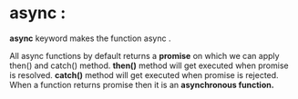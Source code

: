 <h1>async :</h1> 
<p><b>async</b> keyword makes the function async .</p>
<p>All async functions by default returns a <b>promise</b> on which we can apply then() and catch() method.
<b>then()</b> method will get executed when promise is resolved.
<b>catch()</b> method will get executed when promise is rejected.
When a function returns promise then it is an <b>asynchronous function.</b></p>